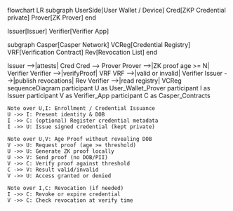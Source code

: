 flowchart LR
  subgraph UserSide[User Wallet / Device]
    Cred[ZKP Credential private]
    Prover[ZK Prover]
  end

  Issuer[Issuer]
  Verifier[Verifier App]

  subgraph Casper[Casper Network]
    VCReg[Credential Registry]
    VRF[Verification Contract]
    Rev[Revocation List]
  end

  Issuer -->|attests| Cred
  Cred --> Prover
  Prover -->|ZK proof age >= N| Verifier
  Verifier -->|verifyProof| VRF
  VRF -->|valid or invalid| Verifier
  Issuer -->|publish revocations| Rev
  Verifier -->|read registry| VCReg
sequenceDiagram
    participant U as User_Wallet_Prover
    participant I as Issuer
    participant V as Verifier_App
    participant C as Casper_Contracts

    Note over U,I: Enrollment / Credential Issuance
    U ->> I: Present identity & DOB
    I ->> C: (optional) Register credential metadata
    I ->> U: Issue signed credential (kept private)

    Note over U,V: Age Proof without revealing DOB
    V ->> U: Request proof (age >= threshold)
    U ->> U: Generate ZK proof locally
    U ->> V: Send proof (no DOB/PII)
    V ->> C: Verify proof against threshold
    C ->> V: Result valid/invalid
    V ->> U: Access granted or denied

    Note over I,C: Revocation (if needed)
    I ->> C: Revoke or expire credential
    V ->> C: Check revocation at verify time
